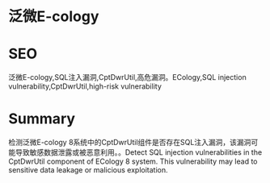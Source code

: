 # 泛微E-cology
# SEO
泛微E-cology,SQL注入漏洞,CptDwrUtil,高危漏洞。ECology,SQL injection vulnerability,CptDwrUtil,high-risk vulnerability
# Summary
检测泛微E-cology 8系统中的CptDwrUtil组件是否存在SQL注入漏洞，该漏洞可能导致敏感数据泄露或被恶意利用。。Detect SQL injection vulnerabilities in the CptDwrUtil component of ECology 8 system. This vulnerability may lead to sensitive data leakage or malicious exploitation.
